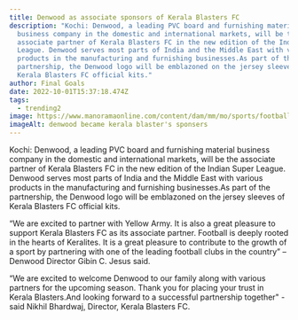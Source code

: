 ```yaml
---
title: Denwood as associate sponsors of Kerala Blasters FC
description: "Kochi: Denwood, a leading PVC board and furnishing material
  business company in the domestic and international markets, will be the
  associate partner of Kerala Blasters FC in the new edition of the Indian Super
  League. Denwood serves most parts of India and the Middle East with various
  products in the manufacturing and furnishing businesses.As part of the
  partnership, the Denwood logo will be emblazoned on the jersey sleeves of
  Kerala Blasters FC official kits."
author: Final Goals
date: 2022-10-01T15:37:18.474Z
tags:
  - trending2
image: https://www.manoramaonline.com/content/dam/mm/mo/sports/football/images/2022/9/22/denwud-kerala-blasters.jpg.image.470.246.jpg
imageAlt: denwood became kerala blaster's sponsers
---
```

Kochi: Denwood, a leading PVC board and furnishing material business company in the domestic and international markets, will be the associate partner of Kerala Blasters FC in the new edition of the Indian Super League. Denwood serves most parts of India and the Middle East with various products in the manufacturing and furnishing businesses.As part of the partnership, the Denwood logo will be emblazoned on the jersey sleeves of Kerala Blasters FC official kits.

“We are excited to partner with Yellow Army. It is also a great pleasure to support Kerala Blasters FC as its associate partner. Football is deeply rooted in the hearts of Keralites. It is a great pleasure to contribute to the growth of a sport by partnering with one of the leading football clubs in the country” – Denwood Director Gibin C. Jesus said.

“We are excited to welcome Denwood to our family along with various partners for the upcoming season. Thank you for placing your trust in Kerala Blasters.And looking forward to a successful partnership together" - said Nikhil Bhardwaj, Director, Kerala Blasters FC.